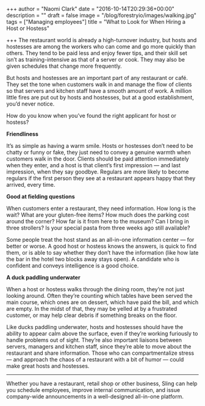 +++
author = "Naomi Clark"
date = "2016-10-14T20:29:36+00:00"
description = ""
draft = false
image = "/blog/forestryio/images/walking.jpg"
tags = ["Managing employees"]
title = "What to Look for When Hiring a Host or Hostess"

+++
The restaurant world is already a high-turnover industry, but hosts and hostesses are among the workers who can come and go more quickly than others. They tend to be paid less and enjoy fewer tips, and their skill set isn’t as training-intensive as that of a server or cook. They may also be given schedules that change more frequently.

But hosts and hostesses are an important part of any restaurant or café. They set the tone when customers walk in and manage the flow of clients so that servers and kitchen staff have a smooth amount of work. A million little fires are put out by hosts and hostesses, but at a good establishment, you’d never notice.

How do you know when you’ve found the right applicant for host or hostess?

**Friendliness**

It’s as simple as having a warm smile. Hosts or hostesses don’t need to be chatty or funny or fake, they just need to convey a genuine warmth when customers walk in the door. Clients should be paid attention immediately when they enter, and a host is that client’s first impression — and last impression, when they say goodbye. Regulars are more likely to become regulars if the first person they see at a restaurant appears happy that they arrived, every time.

**Good at fielding questions**

When customers enter a restaurant, they need information. How long is the wait? What are your gluten-free items? How much does the parking cost around the corner? How far is it from here to the museum? Can I bring in three strollers? Is your special pasta from three weeks ago still available?

Some people treat the host stand as an all-in-one information center — for better or worse. A good host or hostess knows the answers, is quick to find them, or is able to say whether they don’t have the information (like how late the bar in the hotel two blocks away stays open). A candidate who is confident and conveys intelligence is a good choice.

**A duck paddling underwater**

When a host or hostess walks through the dining room, they’re not just looking around. Often they’re counting which tables have been served the main course, which ones are on dessert, which have paid the bill, and which are empty. In the midst of that, they may be yelled at by a frustrated customer, or may help clear debris if something breaks on the floor.

Like ducks paddling underwater, hosts and hostesses should have the ability to appear calm above the surface, even if they’re working furiously to handle problems out of sight. They’re also important liaisons between servers, managers and kitchen staff, since they’re able to move about the restaurant and share information. Those who can compartmentalize stress — and approach the chaos of a restaurant with a bit of humor — could make great hosts and hostesses.

* * *

Whether you have a restaurant, retail shop or other business, Sling can help you schedule employees, improve internal communication, and issue company-wide announcements in a well-designed all-in-one platform.